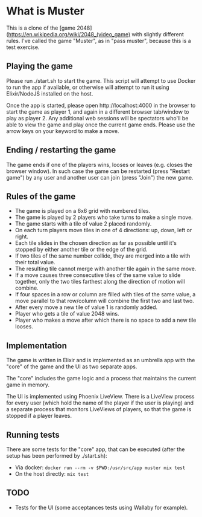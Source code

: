 # What is Muster

This is a clone of the [game
2048](https://en.wikipedia.org/wiki/2048_(video_game) with slightly different
rules. I've called the game "Muster", as in "pass muster", because this is a
test exercise.

## Playing the game

Please run ./start.sh to start the game. This script will attempt to use Docker
to run the app if available, or otherwise will attempt to run it using
Elixir/NodeJS installed on the host.

Once the app is started, please open http://localhost:4000 in the browser to
start the game as player 1, and again in a different browser tab/window to play
as player 2. Any additional web sessions will be spectators who'll be able to
view the game and play once the current game ends. Please use the arrow keys on
your keyword to make a move.

## Ending / restarting the game

The game ends if one of the players wins, looses or leaves (e.g. closes the
browser window). In such case the game can be restarted (press "Restart game")
by any user and another user can join (press "Join") the new game.

## Rules of the game

* The game is played on a 6x6 grid with numbered tiles.
* The game is played by 2 players who take turns to make a single move.
* The game starts with a tile of value 2 placed randomly.
* On each turn players move tiles in one of 4 directions: up, down, left or
  right.
* Each tile slides in the chosen direction as far as possible until it's
  stopped by either another tile or the edge of the grid.
* If two tiles of the same number collide, they are merged into a tile with
  their total value.
* The resulting tile cannot merge with another tile again in the same move.
* If a move causes three consecutive tiles of the same value to slide together,
  only the two tiles farthest along the direction of motion will combine.
* If four spaces in a row or column are filled with tiles of the same value, a
  move parallel to that row/column will combine the first two and last two.
* After every move a new tile of value 1 is randomly added.
* Player who gets a tile of value 2048 wins.
* Player who makes a move after which there is no space to add a new tile
  looses.

## Implementation

The game is written in Elixir and is implemented as an umbrella app with the
"core" of the game and the UI as two separate apps.

The "core" includes the game logic and a process that maintains the current
game in memory.

The UI is implemented using Phoenix LiveView. There is a LiveView process for
every user (which hold the name of the player if the user is playing) and a
separate process that monitors LiveViews of players, so that the game is
stopped if a player leaves.

## Running tests

There are some tests for the "core" app, that can be executed (after the setup
has been performed by ./start.sh):

* Via docker: `docker run --rm -v $PWD:/usr/src/app muster mix test`
* On the host directly: `mix test`

## TODO

* Tests for the UI (some acceptances tests using Wallaby for example).
